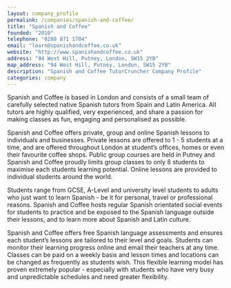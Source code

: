 ```yaml
---
layout: company_profile
permalink: /companies/spanish-and-coffee/
title: "Spanish and Coffee"
founded: "2010"
telephone: "0208 871 1704"
email: "learn@spanishandcoffee.co.uk"
website: "http://www.spanishandcoffee.co.uk"
address: "94 West Hill, Putney, London, SW15 2YB"
map_address: "94 West Hill, Putney, London, SW15 2YB"
description: "Spanish and Coffee TutorCruncher Company Profile"
categories: company
---
```

Spanish and Coffee is based in London and consists of a small team of carefully selected native Spanish tutors from Spain and Latin America. All tutors are highly qualified, very experienced, and share a passion for making classes as fun, engaging and personalised as possible.

Spanish and Coffee offers private, group and online Spanish lessons to individuals and businesses. Private lessons are offered to 1 - 5 students at a time, and are offered throughout London at student’s offices, homes or even their favourite coffee shops. Public group courses are held in Putney and Spanish and Coffee proudly limits group classes to only 8 students to maximise each students learning potential. Online lessons are provided to individual students around the world. 

Students range from GCSE, A-Level and university level students to adults who just want to learn Spanish - be it for personal, travel or professional reasons. Spanish and Coffee hosts regular Spanish orientated social events for students to practice and be exposed to the Spanish language outside their lessons, and to learn more about Spanish and Latin culture.

Spanish and Coffee offers free Spanish language assessments and ensures each student’s lessons are tailored to their level and goals. Students can monitor their learning progress online and email their teachers at any time. Classes can be paid on a weekly basis and lesson times and locations can be changed as frequently as students wish. This flexible learning model has proven extremely popular - especially with students who have very busy and unpredictable schedules and need greater flexibility.